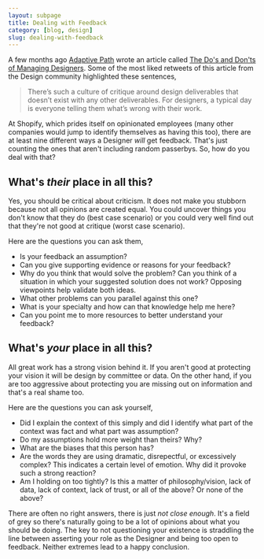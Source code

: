 ```yaml
---
layout: subpage
title: Dealing with Feedback
category: [blog, design]
slug: dealing-with-feedback
---
```


A few months ago [Adaptive Path](https://twitter.com/AdaptivePath) wrote an article called [The Do's and Don'ts of Managing Designers](https://medium.com/@adaptivepath/the-do-s-and-don-ts-of-managing-designers-90736ac7608b#.yu7vb4t3f). Some of the most liked retweets of this article from the Design community highlighted these sentences,

> There’s such a culture of critique around design deliverables that doesn’t exist with any other deliverables. For designers, a typical day is everyone telling them what’s wrong with their work.

At Shopify, which prides itself on opinionated employees (many other companies would jump to identify themselves as having this too), there are at least nine different ways a Designer *will* get feedback. That's just counting the ones that aren't including random passerbys. So, how do you deal with that?

## What's <em>their</em> place in all this?

Yes, you should be critical about criticism. It does not make you stubborn because not all opinions are created equal. You could uncover things you don't know that they do (best case scenario) or you could very well find out that they're not good at critique (worst case scenario).

Here are the questions you can ask them,

* Is your feedback an assumption? 
* Can you give supporting evidence or reasons for your feedback?
* Why do you think that would solve the problem? Can you think of a situation in which your suggested solution does not work? Opposing viewpoints help validate both ideas.
* What other problems can you parallel against this one? 
* What is your specialty and how can that knowledge help me here?
* Can you point me to more resources to better understand your feedback? 

## What's <em>your</em> place in all this?

All great work has a strong vision behind it. If you aren't good at protecting your vision it will be design by committee or data. On the other hand, if you are too aggressive about protecting you are missing out on information and that's a real shame too.

Here are the questions you can ask yourself,

* Did I explain the context of this simply and did I identify what part of the context was fact and what part was assumption? 
* Do my assumptions hold more weight than theirs? Why?
* What are the biases that this person has?
* Are the words they are using dramatic, disrepectful, or excessively complex? This indicates a certain level of emotion. Why did it provoke such a strong reaction?
* Am I holding on too tightly? Is this a matter of philosophy/vision, lack of data, lack of context, lack of trust, or all of the above? Or none of the above?

There are often no right answers, there is just *not close enough*. It's a field of grey so there's naturally going to be a lot of opinions about what you should be doing. The key to not questioning your existence is straddling the line between asserting your role as the Designer and being too open to feedback. Neither extremes lead to a happy conclusion.